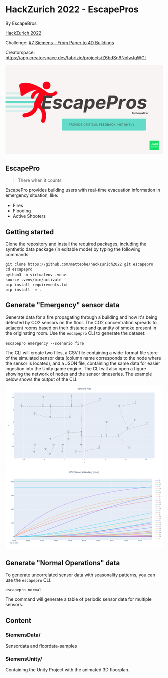 # HackZurich 2022 - EscapePros
By EscapeBros

[HackZurich 2022](https://hackzurich.com/)

Challenge: [#7 Siemens – From Paper to 4D Buildings](https://hackzurich.siemens.cool/#/SI_Challenge)

Creatorspace: https://app.creatorspace.dev/fabrizio/projects/Z6bdSq9NoIwJqWGt

![EscapePros](./images/escapepros.png)

## EscapePro

> There when it counts

EscapePro provides building users with real-time evacuation information in emergency situation, like: 
- Fires
- Flooding
- Active Shooters

## Getting started
Clone the repository and install the required packages, including the synthetic data package (in editable mode) by typing the following commands: 

```
git clone https://github.com/matteobe/hackzurich2022.git escapepro
cd escapepro
python3 -m virtualenv .venv
source .venv/bin/activate
pip install requirements.txt
pip install -e .
```

## Generate "Emergency" sensor data
Generate data for a fire propagating through a building and how it's being detected by CO2 sensors on the floor. 
The CO2 concentration spreads to adjacent rooms based on their distance and quantity of smoke present in the originating
room. Use the `escapepro` CLI to generate the dataset:

```
escapepro emergency --scenario fire
```

The CLI will create two files, a CSV file containing a wide-format file store of the simulated sensor data (column name 
corresponds to the node where the sensor is located), and a JSON file, containing the same data for easier ingestion into 
the Unity game engine.
The CLI will also open a figure showing the network of nodes and the sensor timeseries. The example below shows the 
output of the CLI.

![sensors-map](sensors_map.png "Network of sensors") 
![sensors-readings](sensors_readings.png "Sensor values trajectories over time")

## Generate "Normal Operations" data
To generate uncorrelated sensor data with seasonality patterns, you can use the `escapepro` CLI. 

```
escapepro normal
```

The command will generate a table of periodic sensor data for multiple sensors.

## Content

### SiemensData/

Sensordata and floordata-samples

### SiemensUnity/

Containing the Unity Project with the animated 3D floorplan.
